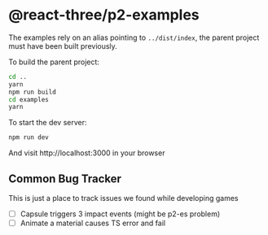 # @react-three/p2-examples

The examples rely on an alias pointing to `../dist/index`, the parent project must have been built previously.

To build the parent project:

```bash
cd ..
yarn
npm run build
cd examples
yarn
```

To start the dev server:

```bash
npm run dev
```

And visit http://localhost:3000 in your browser

## Common Bug Tracker

This is just a place to track issues we found while developing games

- [ ] Capsule triggers 3 impact events (might be p2-es problem)
- [ ] Animate a material causes TS error and fail

